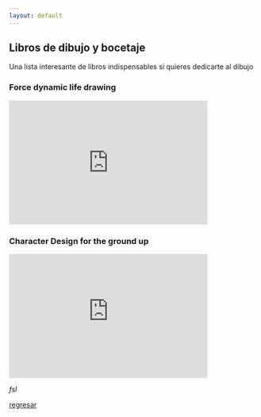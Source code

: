 ```yaml
---
layout: default
---
```


## Libros de dibujo y bocetaje

Una lista interesante de libros indispensables si quieres dedicarte al dibujo

### Force dynamic life drawing

<iframe src="https://archive.org/embed/force-dynamic-life-drawing-10th-anniversary-edition-pdfdrive-espanol" width="400" height="250" frameborder="0" webkitallowfullscreen="true" mozallowfullscreen="true" allowfullscreen></iframe>

### Character Design for the ground up

<iframe style="width:400px;height:250px" src="https://online.anyflip.com/ufiik/kgiw/index.html"  seamless="seamless" scrolling="no" frameborder="0" allowtransparency="true" allowfullscreen="true" ></iframe>

_fsl_

[regresar](./)
